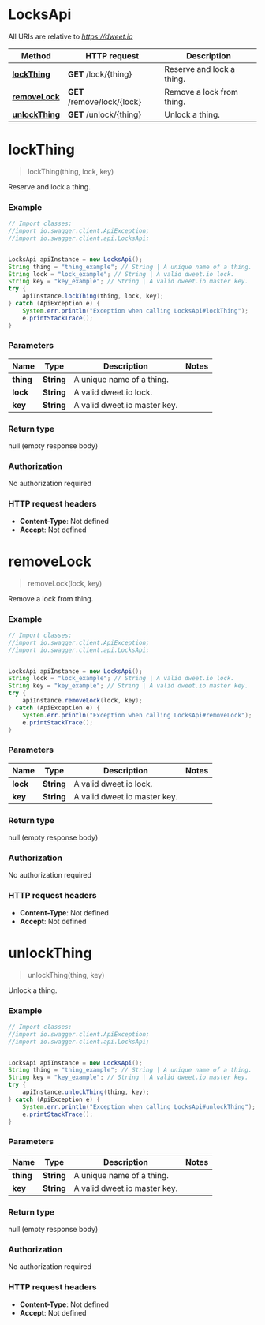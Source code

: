 # LocksApi

All URIs are relative to *https://dweet.io*

Method | HTTP request | Description
------------- | ------------- | -------------
[**lockThing**](LocksApi.md#lockThing) | **GET** /lock/{thing} | Reserve and lock a thing.
[**removeLock**](LocksApi.md#removeLock) | **GET** /remove/lock/{lock} | Remove a lock from thing.
[**unlockThing**](LocksApi.md#unlockThing) | **GET** /unlock/{thing} | Unlock a thing.


<a name="lockThing"></a>
# **lockThing**
> lockThing(thing, lock, key)

Reserve and lock a thing.

### Example
```java
// Import classes:
//import io.swagger.client.ApiException;
//import io.swagger.client.api.LocksApi;


LocksApi apiInstance = new LocksApi();
String thing = "thing_example"; // String | A unique name of a thing.
String lock = "lock_example"; // String | A valid dweet.io lock.
String key = "key_example"; // String | A valid dweet.io master key.
try {
    apiInstance.lockThing(thing, lock, key);
} catch (ApiException e) {
    System.err.println("Exception when calling LocksApi#lockThing");
    e.printStackTrace();
}
```

### Parameters

Name | Type | Description  | Notes
------------- | ------------- | ------------- | -------------
 **thing** | **String**| A unique name of a thing. |
 **lock** | **String**| A valid dweet.io lock. |
 **key** | **String**| A valid dweet.io master key. |

### Return type

null (empty response body)

### Authorization

No authorization required

### HTTP request headers

 - **Content-Type**: Not defined
 - **Accept**: Not defined

<a name="removeLock"></a>
# **removeLock**
> removeLock(lock, key)

Remove a lock from thing.

### Example
```java
// Import classes:
//import io.swagger.client.ApiException;
//import io.swagger.client.api.LocksApi;


LocksApi apiInstance = new LocksApi();
String lock = "lock_example"; // String | A valid dweet.io lock.
String key = "key_example"; // String | A valid dweet.io master key.
try {
    apiInstance.removeLock(lock, key);
} catch (ApiException e) {
    System.err.println("Exception when calling LocksApi#removeLock");
    e.printStackTrace();
}
```

### Parameters

Name | Type | Description  | Notes
------------- | ------------- | ------------- | -------------
 **lock** | **String**| A valid dweet.io lock. |
 **key** | **String**| A valid dweet.io master key. |

### Return type

null (empty response body)

### Authorization

No authorization required

### HTTP request headers

 - **Content-Type**: Not defined
 - **Accept**: Not defined

<a name="unlockThing"></a>
# **unlockThing**
> unlockThing(thing, key)

Unlock a thing.

### Example
```java
// Import classes:
//import io.swagger.client.ApiException;
//import io.swagger.client.api.LocksApi;


LocksApi apiInstance = new LocksApi();
String thing = "thing_example"; // String | A unique name of a thing.
String key = "key_example"; // String | A valid dweet.io master key.
try {
    apiInstance.unlockThing(thing, key);
} catch (ApiException e) {
    System.err.println("Exception when calling LocksApi#unlockThing");
    e.printStackTrace();
}
```

### Parameters

Name | Type | Description  | Notes
------------- | ------------- | ------------- | -------------
 **thing** | **String**| A unique name of a thing. |
 **key** | **String**| A valid dweet.io master key. |

### Return type

null (empty response body)

### Authorization

No authorization required

### HTTP request headers

 - **Content-Type**: Not defined
 - **Accept**: Not defined

